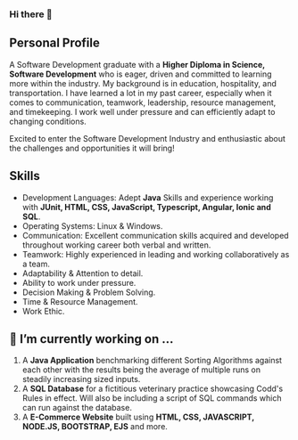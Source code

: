 ### Hi there 👋

## Personal Profile

A Software Development graduate with a **Higher Diploma in Science, Software Development** who is eager, driven and committed to learning more within the industry. My background is in education, hospitality, and transportation. I have learned a lot in my past career, especially when it comes to communication, teamwork, leadership, resource management, and timekeeping. I work well under pressure and can efficiently adapt to changing conditions.

Excited to enter the Software Development Industry and enthusiastic about the challenges and opportunities it will bring!

## Skills

- Development Languages: Adept **Java** Skills and experience working with **JUnit, HTML, CSS, JavaScript, Typescript, Angular, Ionic and SQL**.
- Operating Systems: Linux & Windows.
- Communication: Excellent communication skills acquired and developed throughout working career both verbal and written.
- Teamwork: Highly experienced in leading and working collaboratively as a team.
- Adaptability & Attention to detail.
- Ability to work under pressure.
- Decision Making & Problem Solving.
- Time & Resource Management.
- Work Ethic.


## 🔭 I’m currently working on ...

1.  A **Java Application** benchmarking different Sorting Algorithms against each other with the results being the average of multiple runs on steadily increasing sized inputs.
2. A **SQL Database** for a fictitious veterinary practice showcasing Codd's Rules in effect. Will also be including a script of SQL commands which can run against the database.
3. A **E-Commerce Website** built using **HTML, CSS, JAVASCRIPT, NODE.JS, BOOTSTRAP, EJS** and more.

<!--
**RichDaly/RichDaly** is a ✨ _special_ ✨ repository because its `README.md` (this file) appears on your GitHub profile.

Here are some ideas to get you started:

- 🔭 I’m currently working on ...
- 🌱 I’m currently learning ...
- 👯 I’m looking to collaborate on ...
- 🤔 I’m looking for help with ...
- 💬 Ask me about ...
- 📫 How to reach me: ...
- 😄 Pronouns: ...
- ⚡ Fun fact: ...
-->
